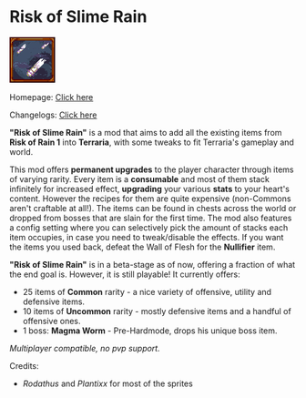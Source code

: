 # Risk of Slime Rain

![icon](https://raw.githubusercontent.com/GodHybrid/RiskOfSlimeRain/master/icon.png)

Homepage: [Click here](https://forums.terraria.org/index.php?threads/wip-risk-of-slime-rain-risk-of-rain-in-terraria.80382/)

Changelogs: [Click here](https://github.com/GodHybrid/RiskOfSlimeRain/blob/master/changelogs.md#changelogs)

**"Risk of Slime Rain"** is a mod that aims to add all the existing items from **Risk of Rain 1** into **Terraria**, with some tweaks to fit Terraria's gameplay and world. 

This mod offers **permanent upgrades** to the player character through items of varying rarity. Every item is a **consumable** and most of them stack infinitely for increased effect, **upgrading** your various **stats** to your heart's content. 
However the recipes for them are quite expensive (non-Commons aren't craftable at all!). The items can be found in chests across the world or dropped from bosses that are slain for the first time.
The mod also features a config setting where you can selectively pick the amount of stacks each item occupies, in case you need to tweak/disable the effects. If you want the items you used back, defeat the Wall of Flesh for the **Nullifier** item.

**"Risk of Slime Rain"** is in a beta-stage as of now, offering a fraction of what the end goal is. However, it is still playable! It currently offers:
* 25 items of **Common** rarity - a nice variety of offensive, utility and defensive items.
* 10 items of **Uncommon** rarity - mostly defensive items and a handful of offensive ones.
* 1 boss: **Magma Worm** - Pre-Hardmode, drops his unique boss item.


_Multiplayer compatible, no pvp support._

Credits:
* *Rodathus* and *Plantixx* for most of the sprites
